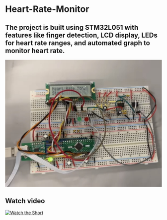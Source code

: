 # Heart-Rate-Monitor
## The project is built using STM32L051 with features like finger detection, LCD display, LEDs for heart rate ranges, and automated graph to monitor heart rate.
![Alt text](./IMG_1434.jpg)

## Watch video
[![Watch the Short](https://youtube.com/shorts/yf8Q3RciQ2o?feature=share/0.jpg)](https://youtube.com/shorts/yf8Q3RciQ2o?feature=share)
